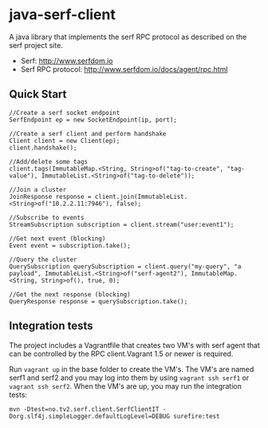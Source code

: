 java-serf-client
================

A java library that implements the serf RPC protocol as described on the serf project site. 
- Serf: http://www.serfdom.io
- Serf RPC protocol: http://www.serfdom.io/docs/agent/rpc.html

Quick Start
-----------
    //Create a serf socket endpoint
    SerfEndpoint ep = new SocketEndpoint(ip, port);
    
    //Create a serf client and perform handshake
    Client client = new Client(ep);
    client.handshake();

    //Add/delete some tags
    client.tags(ImmutableMap.<String, String>of("tag-to-create", "tag-value"), ImmutableList.<String>of("tag-to-delete"));
    
    //Join a cluster
    JoinResponse response = client.join(ImmutableList.<String>of("10.2.2.11:7946"), false);
    
    //Subscribe to events
    StreamSubscription subscription = client.stream("user:event1");
    
    //Get next event (blocking)
    Event event = subscription.take();
    
    //Query the cluster
    QuerySubscription querySubscription = client.query("my-query", "a payload", ImmutableList.<String>of("serf-agent2"), ImmutableMap.<String, String>of(), true, 0);
    
    //Get the next response (blocking)
    QueryResponse response = querySubscription.take();

Integration tests
-----------------
The project includes a Vagrantfile that creates two VM's with serf agent that can be controlled by the RPC client.Vagrant 1.5 or newer is required.

Run `vagrant up` in the base folder to create the VM's. The VM's are named serf1 and serf2 and you may log into them by using `vagrant ssh serf1` or `vagrant ssh serf2`. When the VM's are up, you may run the integration tests:
    
    mvn -Dtest=no.tv2.serf.client.SerfClientIT -Dorg.slf4j.simpleLogger.defaultLogLevel=DEBUG surefire:test

    


